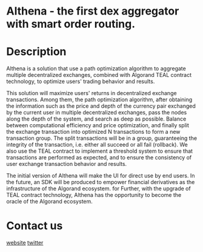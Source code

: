 # Althena - the first dex aggregator with smart order routing.

# Description
Althena is a solution that use a path optimization algorithm to aggregate multiple decentralized exchanges, combined with Algorand TEAL contract technology, to optimize users' trading behavior and results. 

This solution will maximize users' returns in decentralized exchange transactions. Among them, the path optimization algorithm, after obtaining the information such as the price and depth of the currency pair exchanged by the current user in multiple decentralized exchanges, pass the nodes along the depth of the system, and search as deep as possible. Balance between computational efficiency and price optimization, and finally split the exchange transaction into optimized N transactions to form a new transaction group. The split transactions will be in a group, guaranteeing the integrity of the transaction, i.e. either all succeed or all fail (rollback). We also use the TEAL contract to implement a threshold system to ensure that transactions are performed as expected, and to ensure the consistency of user exchange transaction behavior and results. 

The initial version of Althena will make the UI for direct use by end users. In the future, an SDK will be produced to empower financial derivatives as the infrastructure of the Algorand ecosystem. for Further, with the upgrade of TEAL contract technology, Althena has the opportunity to become the oracle of the Algorand ecosystem.

# Contact us
[website](https://www.althena.io)
[twitter](https://twitter.com/Althenalabs)
